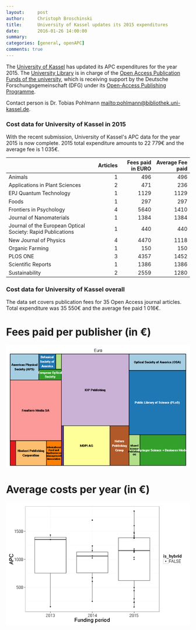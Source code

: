 ```yaml
---
layout:     post
author:		Christoph Broschinski
title:      University of Kassel updates its 2015 expenditures
date:       2016-01-26 14:00:00
summary:    
categories: [general, openAPC]
comments: true
---
```





The [University of Kassel](http://www.uni-kassel.de/uni/internationales/english-version/university/about-us.html) has updated its APC expenditures for the year 2015.
The [University Library](http://www.uni-kassel.de/ub/index.php) is in charge of the [Open Access Publication Funds of the university](http://www.uni-kassel.de/ub/index.php?id=37384),
which is receiving support by the Deutsche Forschungsgemeinschaft (DFG) under its [Open-Access Publishing Programme](http://www.dfg.de/en/research_funding/programmes/infrastructure/lis/funding_opportunities/open_access_publishing/index.html).


Contact person is Dr. Tobias Pohlmann <mailto:pohlmann@bibliothek.uni-kassel.de>.

### Cost data for University of Kassel in 2015



With the recent submission, University of Kassel's APC data for the year 2015 is now complete.
2015 total expenditure amounts to 22 779€ and the average fee is 1 035€. 


|                                                            | Articles| Fees paid in EURO| Average Fee paid|
|:-----------------------------------------------------------|--------:|-----------------:|----------------:|
|Animals                                                     |        1|               496|              496|
|Applications in Plant Sciences                              |        2|               471|              236|
|EPJ Quantum Technology                                      |        1|              1129|             1129|
|Foods                                                       |        1|               297|              297|
|Frontiers in Psychology                                     |        4|              5640|             1410|
|Journal of Nanomaterials                                    |        1|              1384|             1384|
|Journal of the European Optical Society: Rapid Publications |        1|               440|              440|
|New Journal of Physics                                      |        4|              4470|             1118|
|Organic Farming                                             |        1|               150|              150|
|PLOS ONE                                                    |        3|              4357|             1452|
|Scientific Reports                                          |        1|              1386|             1386|
|Sustainability                                              |        2|              2559|             1280|


### Cost data for University of Kassel overall

The data set covers publication fees for 35 Open Access journal articles. Total expenditure was 35 550€ and the average fee paid 1 016€.

# Fees paid per publisher (in €)

![plot of chunk tree_kassel_2015](/figure/tree_kassel_2015-1.png) 

#  Average costs per year (in €)

![plot of chunk box_kassel_year_2015](/figure/box_kassel_year_2015-1.png) 



